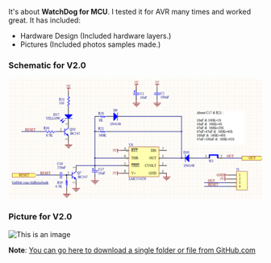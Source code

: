 It's about **WatchDog for MCU**. I tested it for AVR many times and worked great. It has included:

- Hardware Design (Included hardware layers.)
- Pictures (Included photos samples made.)

### Schematic for V2.0
![This is an image](https://github.com/AliRezaJoodi/Electronic-Modules/blob/main/WatchDog%20for%20MCU/Hardware%20Design/V2.0/Main.png?raw=true)

### Picture for V2.0
![This is an image](https://github.com/AliRezaJoodi/Electronic-Modules/blob/main/WatchDog%20for%20MCU/Pictures/V2.0/V2.0.jpg?raw=true)

**Note**: [You can go here to download a single folder or file from GitHub.com](https://minhaskamal.github.io/DownGit/#/home)
